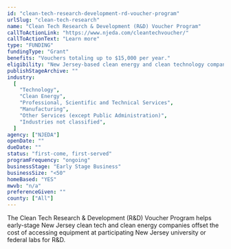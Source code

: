 ```yaml
---
id: "clean-tech-research-development-rd-voucher-program"
urlSlug: "clean-tech-research"
name: "Clean Tech Research & Development (R&D) Voucher Program"
callToActionLink: "https://www.njeda.com/cleantechvoucher/"
callToActionText: "Learn more"
type: "FUNDING"
fundingType: "Grant"
benefits: "Vouchers totaling up to $15,000 per year."
eligibility: "New Jersey-based clean energy and clean technology companies with 50 or fewer full-time equivalent employees."
publishStageArchive: ""
industry:
  [
    "Technology",
    "Clean Energy",
    "Professional, Scientific and Technical Services",
    "Manufacturing",
    "Other Services (except Public Administration)",
    "Industries not classified",
  ]
agency: ["NJEDA"]
openDate: ""
dueDate: ""
status: "first-come, first-served"
programFrequency: "ongoing"
businessStage: "Early Stage Business"
businessSize: "<50"
homeBased: "YES"
mwvb: "n/a"
preferenceGiven: ""
county: ["All"]
---
```


The Clean Tech Research & Development (R&D) Voucher Program helps early-stage New Jersey clean tech and clean energy companies offset the cost of accessing equipment at participating New Jersey university or federal labs for R&D.
